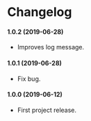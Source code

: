 Changelog
=========

#### 1.0.2 (2019-06-28)

* Improves log message.

#### 1.0.1 (2019-06-28)

* Fix bug.

#### 1.0.0 (2019-06-12)

* First project release.
